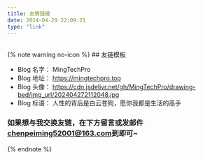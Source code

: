 ```yaml
---
title: 友情链接
date: 2024-04-29 22:09:21
type: "link"
---
```


<br>
{% note warning no-icon %}
## 友链模板

- Blog 名字： MingTechPro
- Blog 地址： https://mingtechpro.top
- Blog 头像： https://cdn.jsdelivr.net/gh/MingTechPro/drawing-bed/img_url/202404272112048.jpg
- Blog 标语： 人性的背后是白云苍狗，愿你我都是生活的高手

### 如果想与我交换友链，在下方留言或发邮件<a href="mailto:chenpeiming52001@163.com" >chenpeiming52001@163.com</a>到即可~
{% endnote %}
